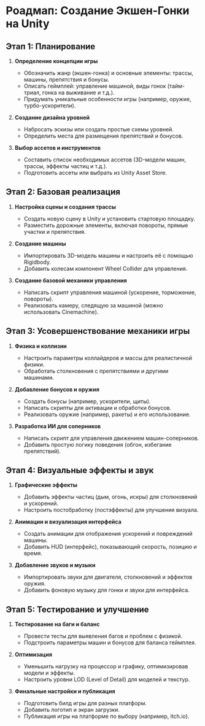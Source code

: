 # Роадмап: Создание Экшен-Гонки на Unity

## Этап 1: Планирование
1. **Определение концепции игры**
   - Обозначить жанр (экшен-гонка) и основные элементы: трассы, машины, препятствия и бонусы.
   - Описать геймплей: управление машиной, виды гонок (тайм-триал, гонка на выживание и т.д.).
   - Придумать уникальные особенности игры (например, оружие, турбо-ускорители).

2. **Создание дизайна уровней**
   - Набросать эскизы или создать простые схемы уровней.
   - Определить места для размещения препятствий и бонусов.

3. **Выбор ассетов и инструментов**
   - Составить список необходимых ассетов (3D-модели машин, трассы, эффекты частиц и т.д.).
   - Подготовить ассеты или выбрать из Unity Asset Store.

## Этап 2: Базовая реализация
1. **Настройка сцены и создания трассы**
   - Создать новую сцену в Unity и установить стартовую площадку.
   - Разместить дорожные элементы, включая повороты, прямые участки и препятствия.

2. **Создание машины**
   - Импортировать 3D-модель машины и настроить её с помощью Rigidbody.
   - Добавить колесам компонент Wheel Collider для управления.

3. **Создание базовой механики управления**
   - Написать скрипт управления машиной (ускорение, торможение, повороты).
   - Реализовать камеру, следящую за машиной (можно использовать Cinemachine).

## Этап 3: Усовершенствование механики игры
1. **Физика и коллизии**
   - Настроить параметры коллайдеров и массы для реалистичной физики.
   - Обработать столкновения с препятствиями и другими машинами.

2. **Добавление бонусов и оружия**
   - Создать бонусы (например, ускорители, щиты).
   - Написать скрипты для активации и обработки бонусов.
   - Реализовать оружие (например, ракеты) и его использование.

3. **Разработка ИИ для соперников**
   - Написать скрипт для управления движением машин-соперников.
   - Добавить простую логику поведения (обгон, избегание препятствий).

## Этап 4: Визуальные эффекты и звук
1. **Графические эффекты**
   - Добавить эффекты частиц (дым, огонь, искры) для столкновений и ускорений.
   - Настроить постобработку (постэффекты) для улучшения визуала.

2. **Анимации и визуализация интерфейса**
   - Создать анимации для отображения ускорений и повреждений машины.
   - Добавить HUD (интерфейс), показывающий скорость, позицию и время.

3. **Добавление звуков и музыки**
   - Импортировать звуки для двигателя, столкновений и эффектов оружия.
   - Добавить фоновую музыку для гонки и звуки для интерфейса.

## Этап 5: Тестирование и улучшение
1. **Тестирование на баги и баланс**
   - Провести тесты для выявления багов и проблем с физикой.
   - Подстроить параметры машин и бонусов для баланса геймплея.

2. **Оптимизация**
   - Уменьшить нагрузку на процессор и графику, оптимизировав модели и эффекты.
   - Настроить уровни LOD (Level of Detail) для моделей и текстур.

3. **Финальные настройки и публикация**
   - Подготовить билд игры для разных платформ.
   - Добавить логотип и экран загрузки.
   - Публикация игры на платформе по выбору (например, itch.io).
